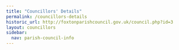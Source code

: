 ```yaml
---
title: "Councillors' Details"
permalink: /councillors-details
historic_url: http://foxtonparishcouncil.gov.uk/council.php?id=3
layout: councillors
sidebar:
  nav: parish-council-info
---
```

